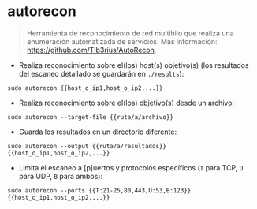 # autorecon

> Herramienta de reconocimiento de red multihilo que realiza una enumeración automatizada de servicios.
> Más información: <https://github.com/Tib3rius/AutoRecon>.

- Realiza reconocimiento sobre el(los) host(s) objetivo(s) (los resultados del escaneo detallado se guardarán en `./results`):

`sudo autorecon {{host_o_ip1,host_o_ip2,...}}`

- Realiza reconocimiento sobre el(los) objetivo(s) desde un archivo:

`sudo autorecon --target-file {{ruta/a/archivo}}`

- Guarda los resultados en un directorio diferente:

`sudo autorecon --output {{ruta/a/resultados}} {{host_o_ip1,host_o_ip2,...}}`

- Limita el escaneo a [p]uertos y protocolos específicos (`T` para TCP, `U` para UDP, `B` para ambos):

`sudo autorecon --ports {{T:21-25,80,443,U:53,B:123}} {{host_o_ip1,host_o_ip2,...}}`
